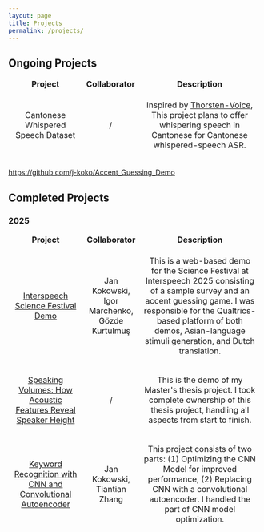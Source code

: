 ```yaml
---
layout: page
title: Projects
permalink: /projects/
---
```


## Ongoing Projects

<table style="width: 100%; border-collapse: collapse; border-style: hidden;" border="1">
<tbody>
<tr style="height: 18px;">
<td style="width: 30%; border-style: hidden; text-align: center;"><strong>Project</strong></td>
<td style="width: 20%; border-style: hidden; text-align: center;"><strong>Collaborator</strong></td>
<td style="width: 50%; border-style: hidden; text-align: center;"><strong>Description</strong></td>
</tr>
<tr style="height: 18px;">
<td style="width: 30%; border-style: hidden; text-align: center;">Cantonese Whispered Speech Dataset</td>
<td style="width: 20%; border-style: hidden; text-align: center;">
<p>/</p>
</td>
<td style="width: 50%; border-style: hidden; text-align: center;">
<p>Inspired by <a href="https://www.thorsten-voice.de/en/" target="_blank">Thorsten-Voice</a>, This project plans to offer whispering speech in Cantonese for Cantonese whispered-speech ASR.</p>
</td>
</tr>
</tbody>
</table>

https://github.com/j-koko/Accent_Guessing_Demo

## Completed Projects

### 2025

<table style="width: 100%; border-collapse: collapse; border-style: hidden;" border="1">
<tbody>
<tr style="height: 18px;">
<td style="width: 30%; border-style: hidden; text-align: center;"><strong>Project</strong></td>
<td style="width: 20%; border-style: hidden; text-align: center;"><strong>Collaborator</strong></td>
<td style="width: 50%; border-style: hidden; text-align: center;"><strong>Description</strong></td>
</tr>
<tr style="height: 18px;">
<td style="width: 30%; border-style: hidden; text-align: center;"><a href="https://github.com/j-koko/Accent_Guessing_Demo" target="_blank">Interspeech Science Festival Demo</a></td>
<td style="width: 20%; border-style: hidden; text-align: center;">
<p>Jan Kokowski, Igor Marchenko, Gözde Kurtulmuş</p>
</td>
<td style="width: 50%; border-style: hidden; text-align: center;">
<p>This is a web-based demo for the Science Festival at Interspeech 2025 consisting of a sample survey and an accent guessing game. I was responsible for the Qualtrics-based platform of both demos, Asian-language stimuli generation, and Dutch translation.</p>
</td>
</tr>
<tr style="height: 18px;">
<td style="width: 30%; border-style: hidden; text-align: center;"><a href="https://github.com/stellasiu/2025thesisdemo" target="_blank">Speaking Volumes: How Acoustic Features Reveal Speaker Height</a></td>
<td style="width: 20%; border-style: hidden; text-align: center;">
<p>/</p>
</td>
<td style="width: 50%; border-style: hidden; text-align: center;">
<p>This is the demo of my Master's thesis project. I took complete ownership of this thesis project, handling all aspects from start to finish.</p>
</td>
</tr>
<tr style="height: 18px;">
<td style="width: 30%; border-style: hidden; text-align: center;"><a href="https://github.com/j-koko/keyword_recognition" target="_blank">Keyword Recognition with CNN and Convolutional Autoencoder</a></td>
<td style="width: 20%; border-style: hidden; text-align: center;">
<p>Jan Kokowski, Tiantian Zhang</p>
</td>
<td style="width: 50%; border-style: hidden; text-align: center;">
<p>This project consists of two parts: (1) Optimizing the CNN Model for improved performance, (2) Replacing CNN with a convolutional autoencoder. I handled the part of CNN model optimization.</p>
</td>
</tr>
</tbody>
</table>
